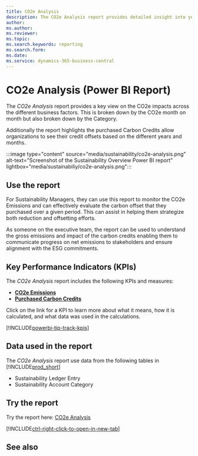```yaml
---
title: CO2e Analysis
description: The CO2e Analysis report provides detailed insight into you CO2e Emissions and how you are purchasing Carbon Credit.
author: 
ms.author: 
ms.reviewer: 
ms.topic: 
ms.search.keywords: reporting
ms.search.form: 
ms.date: 
ms.service: dynamics-365-business-central
---
```


# CO2e Analysis (Power BI Report)

The *CO2e Analysis* report provides a key view on the CO2e impacts across the different business factors. This is broken down by the CO2e month on month but also broken down by the Category. 

Additionally the report highlights the purchased Carbon Credits allow organizations to see their credit offsets based on the different years and months.

:::image type="content" source="media/sustainability/co2e-analysis.png" alt-text="Screenshot of the Sustainability Overview Power BI report" lightbox="media/sustainabiliy/co2e-analysis.png":::


## Use the report

For Sustainability Managers, they can use this report to monitor the CO2e Emissions and can effectively evaluate the carbon offset that they purchased over a given period. This can assist in helping them strategize both reduction and offsetting efforts.

As someone on the executive team, the report can be used to understand the gross emissions and impact of the carbon credits enabling them to communicate progress on net emissions to stakeholders and ensure alignment with the ESG commitments.

## Key Performance Indicators (KPIs)

The *CO2e Analysis* report includes the following KPIs and measures: 

- [**CO2e Emissions**](sustainability-powerbi-kpis.md#co2e-emissions)
- [**Purchased Carbon Credits**](sustainability-powerbi-kpis.md#purchased-carbon-credits)


Click on the link for a KPI to learn more about what it means, how it is calculated, and what data was used in the calculations. 

[!INCLUDE[powerbi-tip-track-kpis](includes/powerbi-tip-track-kpis.md)]


## Data used in the report

The *CO2e Analysis* report use data from the following tables in [!INCLUDE[prod_short](includes/prod_short.md)]

- Sustainability Ledger Entry
- Sustainability Account Category

## Try the report

Try the report here: [CO2e Analysis](https://businesscentral.dynamics.com?page=37089)

[!INCLUDE[ctrl-right-click-to-open-in-new-tab](includes/ctrl-right-click-to-open-in-new-tab.md)]

## See also